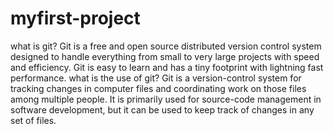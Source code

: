 # myfirst-project
what is git?
Git is a free and open source distributed version control system designed to handle everything from small to very large projects with speed and efficiency.
Git is easy to learn and has a tiny footprint with lightning fast performance.
 what is the use of git?
Git  is a version-control system for tracking changes in computer files and coordinating work on those files among multiple people. It is primarily used for source-code management in software development, but it can be used to keep track of changes in any set of files.
